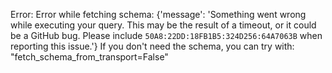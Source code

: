 Error: Error while fetching schema: {'message': 'Something went wrong while executing your query. This may be the result of a timeout, or it could be a GitHub bug. Please include `50A8:22DD:18FB1B5:324D256:64A7063B` when reporting this issue.'}
If you don't need the schema, you can try with: "fetch_schema_from_transport=False"
